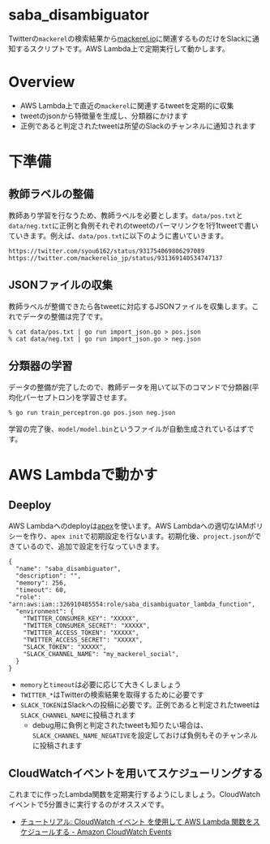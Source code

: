 # saba_disambiguator
Twitterの`mackerel`の検索結果から[mackerel.io](https://mackerel.io)に関連するものだけをSlackに通知するスクリプトです。AWS Lambda上で定期実行して動かします。

# Overview
- AWS Lambda上で直近の`mackerel`に関連するtweetを定期的に収集
- tweetのjsonから特徴量を生成し、分類器にかけます
- 正例であると判定されたtweetは所望のSlackのチャンネルに通知されます

# 下準備
## 教師ラベルの整備
教師あり学習を行なうため、教師ラベルを必要とします。`data/pos.txt`と`data/neg.txt`に正例と負例それぞれのtweetのパーマリンクを1行1tweetで書いていきます。例えば、`data/pos.txt`に以下のように書いていきます。

```
https://twitter.com/syou6162/status/931754069806297089
https://twitter.com/mackerelio_jp/status/931369140534747137
```

## JSONファイルの収集
教師ラベルが整備できたら各tweetに対応するJSONファイルを収集します。これでデータの整備は完了です。

```
% cat data/pos.txt | go run import_json.go > pos.json
% cat data/neg.txt | go run import_json.go > neg.json
```

## 分類器の学習
データの整備が完了したので、教師データを用いて以下のコマンドで分類器(平均化パーセプトロン)を学習させます。

```
% go run train_perceptron.go pos.json neg.json
```

学習の完了後、`model/model.bin`というファイルが自動生成されているはずです。

# AWS Lambdaで動かす
## Deeploy
AWS Lambdaへのdeployは[apex](https://github.com/apex/apex)を使います。AWS Lambdaへの適切なIAMポリシーを作り、`apex init`で初期設定を行ないます。初期化後、`project.json`ができているので、追加で設定を行なっていきます。

```
{
  "name": "saba_disambiguator",
  "description": "",
  "memory": 256,
  "timeout": 60,
  "role": "arn:aws:iam::326910485554:role/saba_disambiguator_lambda_function",
  "environment": {
    "TWITTER_CONSUMER_KEY": "XXXXX",
    "TWITTER_CONSUMER_SECRET": "XXXXX",
    "TWITTER_ACCESS_TOKEN": "XXXXX",
    "TWITTER_ACCESS_SECRET": "XXXXX",
    "SLACK_TOKEN": "XXXXX",
    "SLACK_CHANNEL_NAME": "my_mackerel_social",
  }
}
```

- `memory`と`timeout`は必要に応じて大きくしましょう
- `TWITTER_*`はTwitterの検索結果を取得するために必要です
- `SLACK_TOKEN`はSlackへの投稿に必要です。正例であると判定されたtweetは`SLACK_CHANNEL_NAME`に投稿されます
  - debug用に負例と判定されたtweetも知りたい場合は、`SLACK_CHANNEL_NAME_NEGATIVE`を設定しておけば負例もそのチャンネルに投稿されます

## CloudWatchイベントを用いてスケジューリングする
これまでに作ったLambda関数を定期実行するようにしましょう。CloudWatchイベントで5分置きに実行するのがオススメです。

- [チュートリアル: CloudWatch イベント を使用して AWS Lambda 関数をスケジュールする - Amazon CloudWatch Events](http://docs.aws.amazon.com/ja_jp/AmazonCloudWatch/latest/events/RunLambdaSchedule.html)
